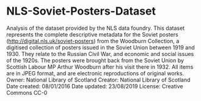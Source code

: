 # NLS-Soviet-Posters-Dataset
Analysis of the dataset provided by the NLS data foundry. This dataset represents the complete descriptive metadata for the Soviet posters (http://digital.nls.uk/soviet-posters) from the Woodburn Collection, a digitised collection of posters issued in the Soviet Union between 1919 and 1930. They relate to the Russian Civil War, and economic and social issues of the 1920s. The posters were brought back from the Soviet Union by Scottish Labour MP Arthur Woodburn after his visit there in 1932.   All items are in JPEG format, and are electronic reproductions of original works.   Owner: National Library of Scotland  Creator: National Library of Scotland  Date created: 08/01/2016  Date updated: 23/08/2019  License: Creative Commons CC-0
